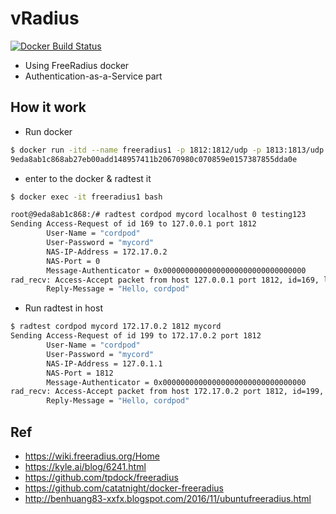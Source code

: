 # vRadius
[![Docker Build Status](https://img.shields.io/docker/build/jrottenberg/ffmpeg.svg)](https://hub.docker.com/r/sufuf3/freeradius/)

- Using FreeRadius docker
- Authentication-as-a-Service part


## How it work
- Run docker
```sh
$ docker run -itd --name freeradius1 -p 1812:1812/udp -p 1813:1813/udp sufuf3/freeradius:v0.1.5
9eda8ab1c868ab27eb00add148957411b20670980c070859e0157387855dda0e
```

- enter to the docker & radtest it
```sh
$ docker exec -it freeradius1 bash

root@9eda8ab1c868:/# radtest cordpod mycord localhost 0 testing123
Sending Access-Request of id 169 to 127.0.0.1 port 1812
        User-Name = "cordpod"
        User-Password = "mycord"
        NAS-IP-Address = 172.17.0.2
        NAS-Port = 0
        Message-Authenticator = 0x00000000000000000000000000000000
rad_recv: Access-Accept packet from host 127.0.0.1 port 1812, id=169, length=36
        Reply-Message = "Hello, cordpod"
```

- Run radtest in host
```sh
$ radtest cordpod mycord 172.17.0.2 1812 mycord
Sending Access-Request of id 199 to 172.17.0.2 port 1812
        User-Name = "cordpod"
        User-Password = "mycord"
        NAS-IP-Address = 127.0.1.1
        NAS-Port = 1812
        Message-Authenticator = 0x00000000000000000000000000000000
rad_recv: Access-Accept packet from host 172.17.0.2 port 1812, id=199, length=36
        Reply-Message = "Hello, cordpod"
```

## Ref
- https://wiki.freeradius.org/Home
- https://kyle.ai/blog/6241.html
- https://github.com/tpdock/freeradius
- https://github.com/catatnight/docker-freeradius
- http://benhuang83-xxfx.blogspot.com/2016/11/ubuntufreeradius.html
